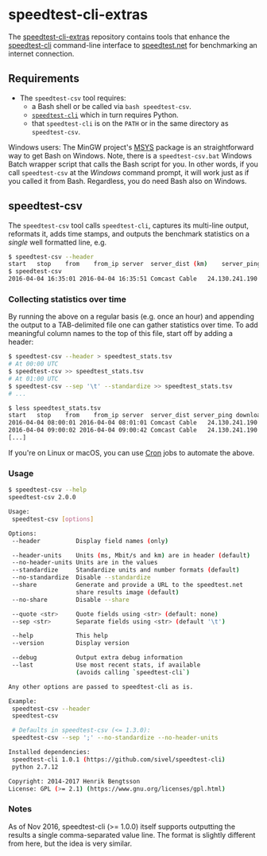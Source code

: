 # speedtest-cli-extras

The [speedtest-cli-extras] repository contains tools that enhance the
[speedtest-cli] command-line interface to [speedtest.net] for benchmarking an
internet connection.

## Requirements

* The `speedtest-csv` tool requires:
  - a Bash shell or be called via `bash speedtest-csv`.
  - [`speedtest-cli`](https://github.com/sivel/speedtest-cli) which in turn
    requires Python.
  - that `speedtest-cli` is on the `PATH` or in the same directory as
	`speedtest-csv`.

Windows users: The MinGW project's [MSYS] package is an straightforward way to
get Bash on Windows.  Note, there is a `speedtest-csv.bat` Windows Batch wrapper
script that calls the Bash script for you.  In other words, if you call
`speedtest-csv` at the _Windows_ command prompt, it will work just as if you
called it from Bash.  Regardless, you do need Bash also on Windows.


## speedtest-csv
The `speedtest-csv` tool calls `speedtest-cli`, captures its multi-line output,
reformats it, adds time stamps, and outputs the benchmark statistics on a
_single_ well formatted line, e.g.
```sh
$ speedtest-csv --header
start	stop	from	from_ip	server	server_dist (km)	server_ping (ms)	download (Mbit/s)	upload (Mbit/s)	share_url
$ speedtest-csv
2016-04-04 16:35:01	2016-04-04 16:35:51	Comcast Cable	24.130.241.190	Fastmetrics Inc. (San Francisco, CA)	20.46	18.168	4.88	1.34	http://www.speedtest.net/result/5224137223.png
```

### Collecting statistics over time
By running the above on a regular basis (e.g. once an hour) and appending the
output to a TAB-delimited file one can gather statistics over time.  To add
meaningful column names to the top of this file, start off by adding a header:
```sh
$ speedtest-csv --header > speedtest_stats.tsv
# At 00:00 UTC
$ speedtest-csv >> speedtest_stats.tsv
# At 01:00 UTC
$ speedtest-csv --sep '\t' --standardize >> speedtest_stats.tsv
# ...

$ less speedtest_stats.tsv
start	stop	from	from_ip	server	server_dist	server_ping	download	upload	share_url
2016-04-04 08:00:01	2016-04-04 08:01:01	Comcast Cable	24.130.241.190	Fastmetrics Inc. (San Francisco, CA)	20.46	18.168	4.88	1.34	http://www.speedtest.net/result/5224137223.png
2016-04-04 09:00:02	2016-04-04 09:00:42	Comcast Cable	24.130.241.190	Monkey Brains (San Francisco, CA)	21.36	16.723	3.40	0.21	http://www.speedtest.net/result/5224152283.png
[...]
```

If you're on Linux or macOS, you can use [Cron] jobs to automate the above.


### Usage
```sh
$ speedtest-csv --help
speedtest-csv 2.0.0

Usage:
 speedtest-csv [options]

Options:
 --header          Display field names (only)

 --header-units    Units (ms, Mbit/s and km) are in header (default)
 --no-header-units Units are in the values
 --standardize     Standardize units and number formats (default)
 --no-standardize  Disable --standardize
 --share           Generate and provide a URL to the speedtest.net
                   share results image (default)
 --no-share        Disable --share

 --quote <str>     Quote fields using <str> (default: none)
 --sep <str>       Separate fields using <str> (default '\t')

 --help            This help
 --version         Display version

 --debug           Output extra debug information
 --last            Use most recent stats, if available
                   (avoids calling `speedtest-cli`)

Any other options are passed to speedtest-cli as is.

Example:
 speedtest-csv --header
 speedtest-csv

 # Defaults in speedtest-csv (<= 1.3.0):
 speedtest-csv --sep ';' --no-standardize --no-header-units

Installed dependencies:
 speedtest-cli 1.0.1 (https://github.com/sivel/speedtest-cli)
 python 2.7.12

Copyright: 2014-2017 Henrik Bengtsson
License: GPL (>= 2.1) (https://www.gnu.org/licenses/gpl.html)
```


### Notes

As of Nov 2016, speedtest-cli (>= 1.0.0) itself supports outputting the results
a single comma-separated value line. The format is slightly different from here,
but the idea is very similar.


[speedtest-cli-extras]: https://github.com/HenrikBengtsson/speedtest-cli-extras
[speedtest-cli]: https://github.com/sivel/speedtest-cli
[speedtest.net]: http://www.speedtest.net/
[MSYS]: http://www.mingw.org/wiki/msys
[Cron]: https://www.wikipedia.org/wiki/Cron
